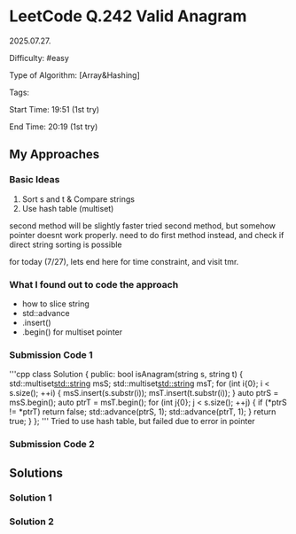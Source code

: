 # LeetCode Q.242 Valid Anagram

2025.07.27.

Difficulty: #easy

Type of Algorithm: [Array&Hashing]

Tags:

Start Time: 19:51 (1st try)

End Time: 20:19 (1st try)

## My Approaches

### Basic Ideas
1. Sort s and t & Compare strings
2. Use hash table (multiset)

second method will be slightly faster
tried second method, but somehow pointer doesnt work properly.
need to do first method instead, and check if direct string sorting is possible

for today (7/27), lets end here for time constraint, and visit tmr.


### What I found out to code the approach
- how to slice string
- std::advance
- .insert()
- .begin() for multiset pointer

### Submission Code 1
'''cpp
class Solution {
public:
    bool isAnagram(string s, string t) {
        std::multiset<std::string> msS;
        std::multiset<std::string> msT;
        for (int i{0}; i < s.size(); ++i) {
             msS.insert(s.substr(i));
             msT.insert(t.substr(i));
        }
        auto ptrS = msS.begin();
        auto ptrT = msT.begin();
        for (int j{0}; j < s.size(); ++j) {
            if (*ptrS != *ptrT)
                return false;
            std::advance(ptrS, 1);
            std::advance(ptrT, 1);
        }
        return true;
    }
};
'''
Tried to use hash table, but failed due to error in pointer

### Submission Code 2


## Solutions

### Solution 1


### Solution 2


